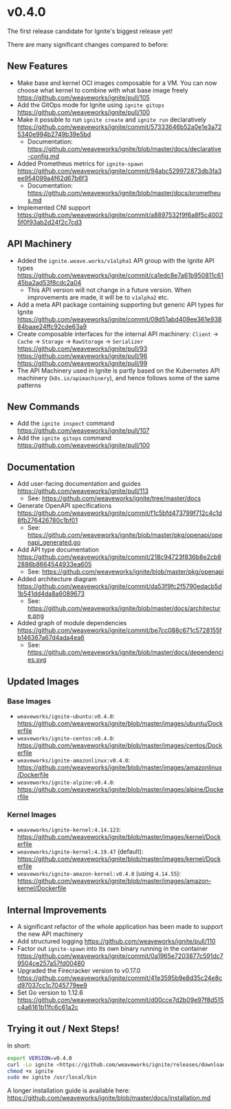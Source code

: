 # v0.4.0

The first release candidate for Ignite's biggest release yet!

There are many significant changes compared to before:

## New Features

 - Make base and kernel OCI images composable for a VM. You can now choose what kernel to combine with what base image freely <https://github.com/weaveworks/ignite/pull/105>
 - Add the GitOps mode for Ignite using `ignite gitops` <https://github.com/weaveworks/ignite/pull/100>
 - Make it possible to run `ignite create` and `ignite run` declaratively <https://github.com/weaveworks/ignite/commit/57333646b52a0e1e3a725340e994b2749b39e5bd>
   - Documentation: <https://github.com/weaveworks/ignite/blob/master/docs/declarative-config.md>
 - Added Prometheus metrics for `ignite-spawn` <https://github.com/weaveworks/ignite/commit/94abc529972873db3fa3ee954099a4f62d67b6f3>
   - Documentation: <https://github.com/weaveworks/ignite/blob/master/docs/prometheus.md>
 - Implemented CNI support <https://github.com/weaveworks/ignite/commit/a8897532f9f6a8f5c40025f0f93ab2d24f2c7cd3>

## API Machinery

 - Added the `ignite.weave.works/v1alpha1` API group with the Ignite API types <https://github.com/weaveworks/ignite/commit/ca1edc8e7a61b950811c6145ba2ad53f8cdc2a04>
   - This API version will not change in a future version. When improvements are made, it will be to `v1alpha2` etc.
 - Add a meta API package containing supporting but generic API types for Ignite <https://github.com/weaveworks/ignite/commit/09d51abd409ee361e93884baae24ffc92cde63a9>
 - Create composable interfaces for the internal API machinery: `Client` -> `Cache` -> `Storage` -> `RawStorage` -> `Serializer` <https://github.com/weaveworks/ignite/pull/93> <https://github.com/weaveworks/ignite/pull/96> <https://github.com/weaveworks/ignite/pull/99>
 - The API Machinery used in Ignite is partly based on the Kubernetes API machinery (`k8s.io/apimachinery`), and hence follows some of the same patterns

## New Commands

 - Add the `ignite inspect` command <https://github.com/weaveworks/ignite/pull/107>
 - Add the `ignite gitops` command <https://github.com/weaveworks/ignite/pull/100>

## Documentation

 - Add user-facing documentation and guides <https://github.com/weaveworks/ignite/pull/113>
   - See: <https://github.com/weaveworks/ignite/tree/master/docs>
 - Generate OpenAPI specifications <https://github.com/weaveworks/ignite/commit/f1c5bfd473799f712c4c1d8fb276426780c1bf01>
   - See: <https://github.com/weaveworks/ignite/blob/master/pkg/openapi/openapi_generated.go>
 - Add API type documentation <https://github.com/weaveworks/ignite/commit/218c94723f836b8e2cb82886b8664544933ea605>
   - See: <https://github.com/weaveworks/ignite/blob/master/pkg/openapi>
 - Added architecture diagram <https://github.com/weaveworks/ignite/commit/da53f9fc2f5790edacb5d1b541dd4da8a6089673>
   - See: <https://github.com/weaveworks/ignite/blob/master/docs/architecture.png>
 - Added graph of module dependencies <https://github.com/weaveworks/ignite/commit/be7cc088c671c5728155fb146367a67d4ada4ea6>
   - See: <https://github.com/weaveworks/ignite/blob/master/docs/dependencies.svg>

## Updated Images

### Base Images

 - `weaveworks/ignite-ubuntu:v0.4.0`: <https://github.com/weaveworks/ignite/blob/master/images/ubuntu/Dockerfile>
 - `weaveworks/ignite-centos:v0.4.0`: <https://github.com/weaveworks/ignite/blob/master/images/centos/Dockerfile>
 - `weaveworks/ignite-amazonlinux:v0.4.0`: <https://github.com/weaveworks/ignite/blob/master/images/amazonlinux/Dockerfile>
 - `weaveworks/ignite-alpine:v0.4.0`: <https://github.com/weaveworks/ignite/blob/master/images/alpine/Dockerfile>

### Kernel Images

 - `weaveworks/ignite-kernel:4.14.123`: <https://github.com/weaveworks/ignite/blob/master/images/kernel/Dockerfile>
 - `weaveworks/ignite-kernel:4.19.47` (default): <https://github.com/weaveworks/ignite/blob/master/images/kernel/Dockerfile>
 - `weaveworks/ignite-amazon-kernel:v0.4.0` (using `4.14.55`): <https://github.com/weaveworks/ignite/blob/master/images/amazon-kernel/Dockerfile>

## Internal Improvements

 - A significant refactor of the whole application has been made to support the new API machinery
 - Add structured logging <https://github.com/weaveworks/ignite/pull/110>
 - Factor out `ignite-spawn` into its own binary running in the container <https://github.com/weaveworks/ignite/commit/0a1965e7203877c591dc79504ce257a57fd00480>
 - Upgraded the Firecracker version to v0.17.0 <https://github.com/weaveworks/ignite/commit/41e3595b9e8d35c24e8cd97037cc1c7045779ee9>
 - Set Go version to 1.12.6 <https://github.com/weaveworks/ignite/commit/d00cce7d2b09e97f8d515c4a6161b11fc6c61a2c>


## Trying it out / Next Steps!

In short:

```bash
export VERSION=v0.4.0
curl -Lo ignite <https://github.com/weaveworks/ignite/releases/download/${VERSION}/ignite
chmod +x ignite
sudo mv ignite /usr/local/bin
```

A longer installation guide is available here: <https://github.com/weaveworks/ignite/blob/master/docs/installation.md>
